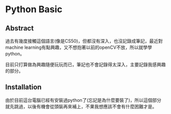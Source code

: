 # Python Basic

## Abstract

過去有幾度接觸這個語言(像是CS50)，但都沒有深入，也沒記錄成筆記，最近對machine learning有點興趣，又不想抱著以前的openCV不放，所以就學學python。

目前只打算做為興趣隨便玩玩而已，筆記也不會記錄得太深入，主要記錄我感興趣的部分。

## Installation

由於目前這台電腦已經有安裝過python了(忘記是為什麼要裝了)，所以這個部分就先跳過，以後有機會從頭裝再來補上，不果我想應該不會有什麼困難才是。
